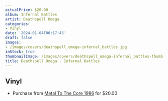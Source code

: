 ```yaml
---
actualPrice: $20.00
album: Infernal Battles
artist: Deathspell Omega
categories:
- Vinyl
date: '2024-01-04T06:17:45'
draft: false
images:
- /images/covers/deathspell_omega-infernal_battles.jpg
inStock: true
thumbnailImage: /images/covers/deathspell_omega-infernal_battles-thumb.jpg
title: Deathspell Omega - Infernal Battles
---
```


## Vinyl
* Purchase from [Metal To The Core 1986](https://metaltothecore1986.com/shop/deathspell-omega-infernal-battles-12-lp/) for $20.00
